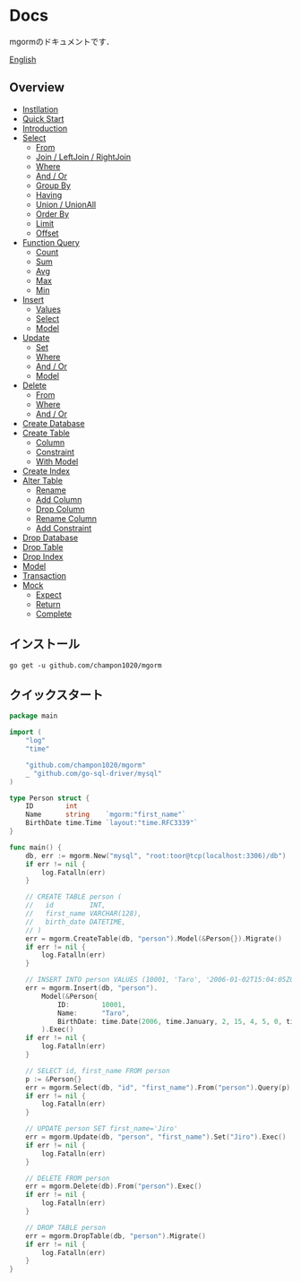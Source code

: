 # Docs
mgormのドキュメントです．

[English](https://github.com/champon1020/mgorm/tree/main/docs/README.md)

## Overview
- [Instllation](https://github.com/champon1020/mgorm/tree/main/docs/README_jp.md#installation)
- [Quick Start](https://github.com/champon1020/mgorm/tree/docs/docs/README_jp.md#quick-start)
- [Introduction](https://github.com/champon1020/mgorm/tree/main/docs/introduction_jp.md)
- [Select](https://github.com/champon1020/mgorm/tree/main/docs/select_jp.md)
  - [From](https://github.com/champon1020/mgorm/tree/main/docs/select_jp.md#from)
  - [Join / LeftJoin / RightJoin](https://github.com/champon1020/mgorm/tree/main/docs/select_jp.md#join)
  - [Where](https://github.com/champon1020/mgorm/tree/main/docs/select_jp.md#where)
  - [And / Or](https://github.com/champon1020/mgorm/tree/main/docs/select_jp.md#and--or)
  - [Group By](https://github.com/champon1020/mgorm/tree/main/docs/select_jp.md#groupby)
  - [Having](https://github.com/champon1020/mgorm/tree/main/docs/select_jp.md#having)
  - [Union / UnionAll](https://github.com/champon1020/mgorm/tree/main/docs/select_jp.md#union)
  - [Order By](https://github.com/champon1020/mgorm/tree/main/docs/select_jp.md#orderby)
  - [Limit](https://github.com/champon1020/mgorm/tree/main/docs/select_jp.md#limit)
  - [Offset](https://github.com/champon1020/mgorm/tree/main/docs/select_jp.md#offset)
- [Function Query](https://github.com/champon1020/mgorm/tree/main/docs/fnquery_jp.md)
  - [Count](https://github.com/champon1020/mgorm/tree/main/docs/fnquery_jp.md#count)
  - [Sum](https://github.com/champon1020/mgorm/tree/main/docs/fnquery_jp.md#sum)
  - [Avg](https://github.com/champon1020/mgorm/tree/main/docs/fnquery_jp.md#avg)
  - [Max](https://github.com/champon1020/mgorm/tree/main/docs/fnquery_jp.md#max)
  - [Min](https://github.com/champon1020/mgorm/tree/main/docs/fnquery_jp.md#min)
- [Insert](https://github.com/champon1020/mgorm/tree/main/docs/insert_jp.md)
  - [Values](https://github.com/champon1020/mgorm/tree/main/docs/insert_jp.md#values)
  - [Select](https://github.com/champon1020/mgorm/tree/main/docs/insert_jp.md#select)
  - [Model](https://github.com/champon1020/mgorm/tree/main/docs/insert_jp.md#model)
- [Update](https://github.com/champon1020/mgorm/tree/main/docs/update_jp.md)
  - [Set](https://github.com/champon1020/mgorm/tree/main/docs/update_jp.md#set)
  - [Where](https://github.com/champon1020/mgorm/tree/main/docs/update_jp.md#where)
  - [And / Or](https://github.com/champon1020/mgorm/tree/main/docs/update_jp.md#and-or)
  - [Model](https://github.com/champon1020/mgorm/tree/main/docs/update_jp.md#model)
- [Delete](https://github.com/champon1020/mgorm/tree/main/docs/delete_jp.md)
  - [From](https://github.com/champon1020/mgorm/tree/main/docs/delete_jp.md#from)
  - [Where](https://github.com/champon1020/mgorm/tree/main/docs/delete_jp.md#where)
  - [And / Or](https://github.com/champon1020/mgorm/tree/main/docs/delete_jp.md#and-or)
- [Create Database]()
- [Create Table]()
  - [Column]()
  - [Constraint]()
  - [With Model]()
- [Create Index]()
- [Alter Table]()
  - [Rename]()
  - [Add Column]()
  - [Drop Column]()
  - [Rename Column]()
  - [Add Constraint]()
- [Drop Database]()
- [Drop Table]()
- [Drop Index]()
- [Model]()
- [Transaction]()
- [Mock]()
  - [Expect]()
  - [Return]()
  - [Complete]()

## インストール
```
go get -u github.com/champon1020/mgorm
```

## クイックスタート
```go
package main

import (
	"log"
	"time"

	"github.com/champon1020/mgorm"
	_ "github.com/go-sql-driver/mysql"
)

type Person struct {
	ID        int
	Name      string    `mgorm:"first_name"`
	BirthDate time.Time `layout:"time.RFC3339"`
}

func main() {
	db, err := mgorm.New("mysql", "root:toor@tcp(localhost:3306)/db")
	if err != nil {
		log.Fatalln(err)
	}

	// CREATE TABLE person (
	//   id         INT,
	//   first_name VARCHAR(128),
	//   birth_date DATETIME,
	// )
	err = mgorm.CreateTable(db, "person").Model(&Person{}).Migrate()
	if err != nil {
		log.Fatalln(err)
	}

	// INSERT INTO person VALUES (10001, 'Taro', '2006-01-02T15:04:05Z00:00')
	err = mgorm.Insert(db, "person").
		Model(&Person{
			ID:        10001,
			Name:      "Taro",
			BirthDate: time.Date(2006, time.January, 2, 15, 4, 5, 0, time.UTC)},
		).Exec()
	if err != nil {
		log.Fatalln(err)
	}

	// SELECT id, first_name FROM person
	p := &Person{}
	err = mgorm.Select(db, "id", "first_name").From("person").Query(p)
	if err != nil {
		log.Fatalln(err)
	}

	// UPDATE person SET first_name='Jiro'
	err = mgorm.Update(db, "person", "first_name").Set("Jiro").Exec()
	if err != nil {
		log.Fatalln(err)
	}

	// DELETE FROM person
	err = mgorm.Delete(db).From("person").Exec()
	if err != nil {
		log.Fatalln(err)
	}

	// DROP TABLE person
	err = mgorm.DropTable(db, "person").Migrate()
	if err != nil {
		log.Fatalln(err)
	}
}
```
